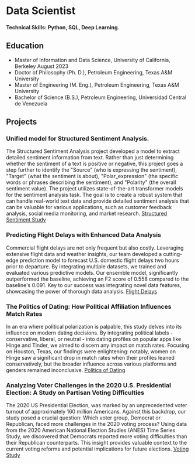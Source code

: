 # Data Scientist
#### Technical Skills: Python, SQL, Deep Learning.

## Education
- Master of Information and Data Science, University of California, Berkeley August 2023
- Doctor of Philosophy (Ph. D.), Petroleum Engineering, Texas A&M University 
- Master of Engineering (M. Eng.), Petroleum Engineering, Texas A&M University
- Bachelor of Science (B.S.), Petroleum Engineering, Universidad Central de Venezuela

## Projects
### Unified model for Structured Sentiment Analysis.
  
The Structured Sentiment Analysis project developed a model to extract detailed sentiment information from text. Rather than just determining whether the sentiment of a text is positive or negative, this project goes a step further to identify the "Source" (who is expressing the sentiment), "Target" (what the sentiment is about), "Polar_expression" (the specific words or phrases describing the sentiment), and "Polarity" (the overall sentiment value). The project utilizes state-of-the-art transformer models for the sentiment analysis task. The goal is to create a robust system that can handle real-world text data and provide detailed sentiment analysis that can be valuable for various applications, such as customer feedback analysis, social media monitoring, and market research.
[Structured Sentiment Study](https://github.com/njrondon/w203_2020_election)
### Predicting Flight Delays with Enhanced Data Analysis
  
Commercial flight delays are not only frequent but also costly. Leveraging extensive flight data and weather insights, our team developed a cutting-edge prediction model to forecast U.S. domestic flight delays two hours prior to departure. By integrating multiple datasets, we trained and evaluated various predictive models. Our ensemble model, significantly outperformed the baseline, achieving an F2 score of 0.558 compared to the baseline's 0.091. Key to our success was integrating novel data features, showcasing the power of thorough data analysis.
[Flight Delays](https://github.com/njrondon/w203_2020_election)
### The Politics of Dating: How Political Affiliation Influences Match Rates
  
In an era where political polarization is palpable, this study delves into its influence on modern dating decisions. By integrating political labels - conservative, liberal, or neutral - into dating profiles on popular apps like Hinge and Tinder, we aimed to discern any impact on match rates. Focusing on Houston, Texas, our findings were enlightening: notably, women on Hinge saw a significant drop in match rates when their profiles leaned conservatively, but the broader influence across various platforms and genders remained inconclusive.
[Politics of Dating](https://github.com/njrondon/w203_2020_election)
### Analyzing Voter Challenges in the 2020 U.S. Presidential Election: A Study on Partisan Voting Difficulties 
  
The 2020 US Presidential Election, was marked by an unprecedented voter turnout of approximately 160 million Americans. Against this backdrop, our study posed a crucial question: Which voter group, Democrat or Republican, faced more challenges in the 2020 voting process? Using data from the 2020 American National Election Studies (ANES) Time Series Study, we discovered that Democrats reported more voting difficulties than their Republican counterparts. This insight provides valuable context to the current voting reforms and potential implications for future elections.
[Voting Study](https://github.com/njrondon/w203_2020_election)
